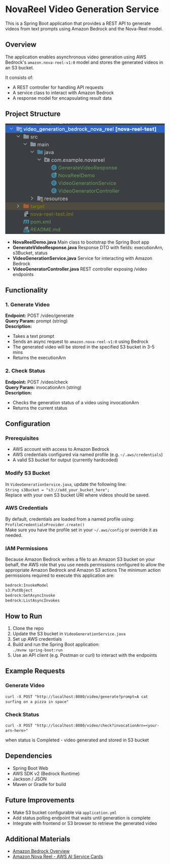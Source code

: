 # NovaReel Video Generation Service

This is a Spring Boot application that provides a REST API to generate videos from text prompts using Amazon Bedrock and the Nova-Reel model.

## Overview

The application enables asynchronous video generation using AWS Bedrock's `amazon.nova-reel-v1:0` model and stores the generated videos in an S3 bucket.

It consists of:
- A REST controller for handling API requests
- A service class to interact with Amazon Bedrock
- A response model for encapsulating result data

## Project Structure
![](images/structure.png)
- **NovaReelDemo.java** Main class to bootstrap the Spring Boot app  
- **GenerateVideoResponse.java** Response DTO with fields: executionArn, s3Bucket, status  
- **VideoGenerationService.java** Service for interacting with Amazon Bedrock  
- **VideoGeneratorController.java** REST controller exposing /video endpoints

## Functionality

### 1. Generate Video  
**Endpoint:** POST /video/generate  
**Query Param:** prompt (string)  
**Description:**  
- Takes a text prompt  
- Sends an async request to `amazon.nova-reel-v1:0` using Bedrock  
- The generated video will be stored in the specified S3 bucket in 3-5 mins  
- Returns the executionArn 

### 2. Check Status  
**Endpoint:** POST /video/check  
**Query Param:** invocationArn (string)  
**Description:**  
- Checks the generation status of a video using invocationArn  
- Returns the current status 

## Configuration

### Prerequisites

- AWS account with access to Amazon Bedrock  
- AWS credentials configured via named profile (e.g. `~/.aws/credentials`)  
- A valid S3 bucket for output (currently hardcoded)

### Modify S3 Bucket

In `VideoGenerationService.java`, update the following line:  
`String s3Bucket = "s3://add_your_bucket_here";`  
Replace with your own S3 bucket URI where videos should be saved.

### AWS Credentials

By default, credentials are loaded from a named profile using:  
`ProfileCredentialsProvider.create()`  
Make sure you have the profile set in your `~/.aws/config` or override it as needed.

### IAM Permissions
Because Amazon Bedrock writes a file to an Amazon S3 bucket on your behalf, the AWS role that you use needs permissions configured to allow the appropriate Amazon Bedrock and Amazon S3 actions 
The minimum action permissions required to execute this application are:

```
bedrock:InvokeModel
s3:PutObject
bedrock:GetAsyncInvoke
bedrock:ListAsyncInvokes
```


## How to Run

1. Clone the repo  
2. Update the S3 bucket in `VideoGenerationService.java`  
3. Set up AWS credentials  
4. Build and run the Spring Boot application:  
   `./mvnw spring-boot:run`  
5. Use an API client (e.g. Postman or curl) to interact with the endpoints

## Example Requests

### Generate Video
```
curl -X POST "http://localhost:8080/video/generate?prompt=A cat surfing on a pizza in space"
```

### Check Status
```
curl -X POST "http://localhost:8080/video/check?invocationArn=<your-arn-here>"
```
when status is Completed - video generated and stored in S3 bucket

## Dependencies

- Spring Boot Web  
- AWS SDK v2 (Bedrock Runtime)  
- Jackson / JSON  
- Maven or Gradle for build  


## Future Improvements

- Make S3 bucket configurable via `application.yml`  
- Add status polling endpoint that waits until generation is complete  
- Integrate with frontend or S3 browser to retrieve the generated video  

## Additional Materials

- [Amazon Bedrock Overview](https://aws.amazon.com/bedrock/)
- [Amazon Nova Reel - AWS AI Service Cards](https://docs.aws.amazon.com/ai/responsible-ai/nova-reel/overview.html)
